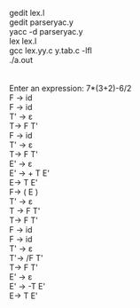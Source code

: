 gedit lex.l\
gedit parseryac.y\
yacc -d parseryac.y\
lex lex.l\
gcc lex.yy.c y.tab.c -lfl\
./a.out\
\
\
Enter an expression: 7*(3+2)-6/2\
F -> id\
F -> id\
T' -> ε\
T-> F T'\
F -> id\
T' -> ε\
T-> F T'\
E' -> ε\
E' -> + T E'\
E-> T E'\
F-> ( E )\
T' -> ε\
T -> F T'\
T-> F T'\
F -> id\
F -> id\
T' -> ε\
T'-> /F T'\
T-> F T'\
E' -> ε\
E' -> -T E'\
E-> T E'

